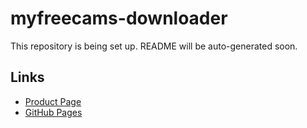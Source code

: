 # myfreecams-downloader

This repository is being set up. README will be auto-generated soon.

## Links
- [Product Page](https://serp.ly/myfreecams-downloader)
- [GitHub Pages](https://serpapps.github.io/myfreecams-downloader)
